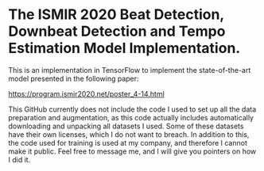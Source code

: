 # The ISMIR 2020 Beat Detection, Downbeat Detection and Tempo Estimation Model Implementation.
This is an implementation in TensorFlow to implement the state-of-the-art model presented in the following paper:

https://program.ismir2020.net/poster_4-14.html

This GitHub currently does not include the code I used to set up all the data preparation and augmentation, as this
code actually includes automatically downloading and unpacking all datasets I used. Some of these datasets have their
own licenses, which I do not want to breach. In addition to this, the code used for training is used at my company, and
therefore I cannot make it public. Feel free to message me, and I will give you pointers on how I did it.